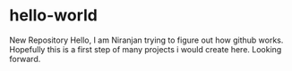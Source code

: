 # hello-world
New Repository
Hello,
I am Niranjan trying to figure out how github works. Hopefully this is a first step of many projects i would create here.
Looking forward.
